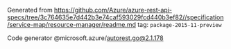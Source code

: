 Generated from https://github.com/Azure/azure-rest-api-specs/tree/3c764635e7d442b3e74caf593029fcd440b3ef82//specification/service-map/resource-manager/readme.md tag: `package-2015-11-preview`

Code generator @microsoft.azure/autorest.go@2.1.178


